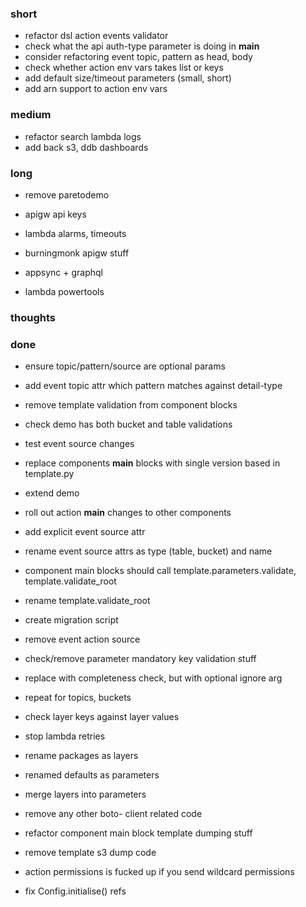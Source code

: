 ### short

- refactor dsl action events validator
- check what the api auth-type parameter is doing in __main__
- consider refactoring event topic, pattern as head, body
- check whether action env vars takes list or keys
- add default size/timeout parameters (small, short)
- add arn support to action env vars

### medium

- refactor search lambda logs
- add back s3, ddb dashboards

### long

- remove paretodemo

- apigw api keys
- lambda alarms, timeouts
- burningmonk apigw stuff
- appsync + graphql
- lambda powertools

### thoughts

### done

- ensure topic/pattern/source are optional params
- add event topic attr which pattern matches against detail-type 
- remove template validation from component blocks
- check demo has both bucket and table validations
- test event source changes
- replace components __main__ blocks with single version based in template.py
- extend demo
- roll out action __main__ changes to other components
- add explicit event source attr
- rename event source attrs as type (table, bucket) and name
- component main blocks should call template.parameters.validate, template.validate_root
- rename template.validate_root
- create migration script
- remove event action source 
- check/remove parameter mandatory key validation stuff
- replace with completeness check, but with optional ignore arg

- repeat for topics, buckets
- check layer keys against layer values
- stop lambda retries
- rename packages as layers
- renamed defaults as parameters
- merge layers into parameters
- remove any other boto- client related code
- refactor component main block template dumping stuff
- remove template s3 dump code
- action permissions is fucked up if you send wildcard permissions
- fix Config.initialise() refs

